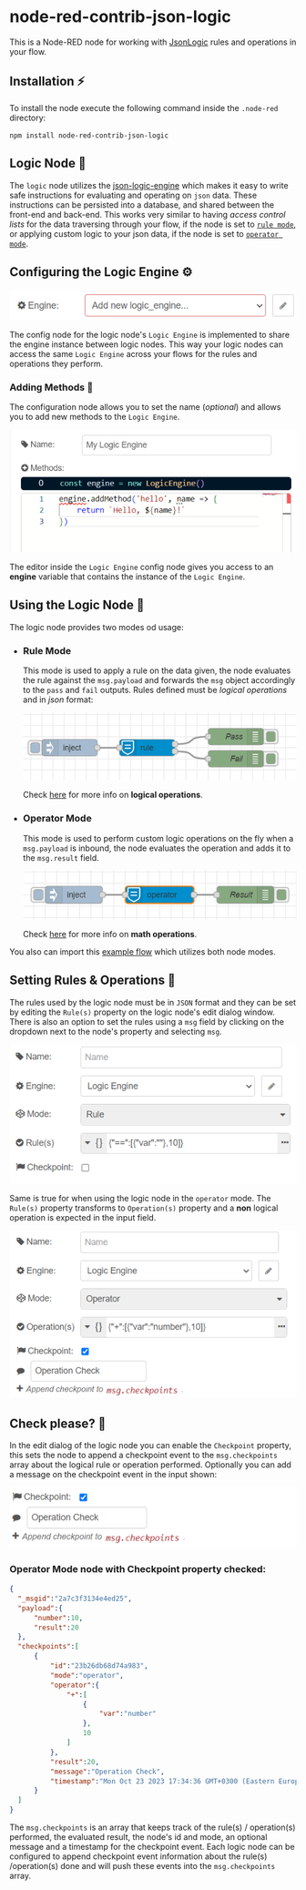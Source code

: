 # node-red-contrib-json-logic
This is a Node-RED node for working with [JsonLogic](https://jessemitchell.me/json-logic-engine/) rules and operations in your flow.

## Installation ⚡
To install the node execute the following command inside the `.node-red` directory:
```console
npm install node-red-contrib-json-logic
```

## Logic Node 🖖
The `logic` node utilizes the [json-logic-engine](https://jessemitchell.me/json-logic-engine/) which makes it easy to write safe instructions for evaluating and operating on `json` data. These instructions can be persisted into a database, and shared between the front-end and back-end. This works very similar to having *access control lists* for the data traversing through your flow, if the node is set to [`rule mode`](#rule-mode), or applying custom logic to your json data, if the node is set to [`operator mode`](#operator-mode).

## Configuring the Logic Engine ⚙️
  
  ![ConfigEngine](https://github.com/Doth-J/node-red-contrib-json-logic/blob/master/docs/config_engine.png?raw=true) 

The config node for the logic node's `Logic Engine` is implemented to share the engine instance between logic nodes. This way your logic nodes can access the same `Logic Engine` across your flows for the rules and operations they perform.

### Adding Methods 🔩
The configuration node allows you to set the name (*optional*) and allows you to add new methods to the `Logic Engine`. 

  [![ConfigMethods](https://github.com/Doth-J/node-red-contrib-json-logic/blob/master/docs/config_methods.png?raw=true)](https://jessemitchell.me/json-logic-engine/docs/methods)

The editor inside the `Logic Engine` config node gives you access to an **engine** variable that contains the instance of the `Logic Engine`. 

## Using the Logic Node 🔧
The logic node provides two modes od usage:
- ### Rule Mode
  This mode is used to apply a rule on the data given, the node evaluates the rule against the `msg.payload` and forwards the `msg` object accordingly to the `pass` and `fail` outputs. Rules defined must be *logical operations* and in *json* format:

  [![RuleMode](https://github.com/Doth-J/node-red-contrib-json-logic/blob/master/docs/rule.png?raw=true)](https://github.com/Doth-J/node-red-contrib-json-logic/blob/master/flows/rule_mode_flow.json) 
  
  Check [here](https://jessemitchell.me/json-logic-engine/docs/logic) for more info on **logical operations**.

- ### Operator Mode
  This mode is used to perform custom logic operations on the fly when a `msg.payload` is inbound, the node evaluates the operation and adds it to the `msg.result` field.

  [![OperatorMode](https://github.com/Doth-J/node-red-contrib-json-logic/blob/master/docs/operator.png?raw=true)](https://github.com/Doth-J/node-red-contrib-json-logic/blob/master/flows/operator_mode_flow.json)
  
  Check [here](https://jessemitchell.me/json-logic-engine/docs/math) for more info on **math operations**.

You also can import this [example flow](https://github.com/Doth-J/node-red-contrib-json-logic/blob/master/flows/example_flow.json) which utilizes both node modes.

## Setting Rules & Operations 📑
The rules used by the logic node must be in `JSON` format and they can be set by editing the `Rule(s)` property on the logic node's edit dialog window. There is also an option to set the rules using a `msg` field by clicking on the dropdown next to the node's property and selecting `msg`.   
    
  ![RuleModeEdit](https://github.com/Doth-J/node-red-contrib-json-logic/blob/master/docs/rule_edit.png?raw=true)

Same is true for when using the logic node in the `operator` mode. The `Rule(s)` property transforms to `Operation(s)` property and a **non** logical operation is expected in the input field. 
  
  ![OperatorModeEdit](https://github.com/Doth-J/node-red-contrib-json-logic/blob/master/docs/operator_edit.png?raw=true)

  ## Check please? 🧾
  In the edit dialog of the logic node you can enable the `Checkpoint` property, this sets the node to append a checkpoint event to the `msg.checkpoints` array about the logical rule or operation performed.
  Optionally you can add a message on the checkpoint event in the input shown:

  ![CheckpointProperty](https://github.com/Doth-J/node-red-contrib-json-logic/blob/master/docs/checkpoint_edit.png?raw=true)

  ### Operator Mode node with Checkpoint property checked:  
  ```json
{
    "_msgid":"2a7c3f3134e4ed25",
    "payload":{
        "number":10,
        "result":20
    },
    "checkpoints":[
        {
            "id":"23b26db68d74a983",
            "mode":"operator",
            "operator":{
                "+":[
                    {
                        "var":"number"
                    },
                    10
                ]
            },
            "result":20,
            "message":"Operation Check",
            "timestamp":"Mon Oct 23 2023 17:34:36 GMT+0300 (Eastern European Summer Time)"
        }
    ]
}
  ```

  The `msg.checkpoints` is an array that keeps track of the rule(s) / operation(s) performed, the evaluated result, the node's id and mode, an optional message and a timestamp for the checkpoint event. Each logic node can be configured to append checkpoint event information about the rule(s) /operation(s) done and will push these events into the `msg.checkpoints` array.   
